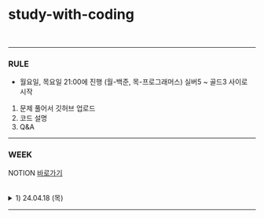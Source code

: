 # study-with-coding

<br>

<HR>

### RULE
- 월요일, 목요일 21:00에 진행 (월-백준, 목-프로그래머스)
  실버5 ~ 골드3 사이로 시작
1. 문제 풀어서 깃허브 업로드
2. 코드 설명 
3. Q&A


<HR>

### WEEK
NOTION [바로가기](https://fantastic-asteroid-b25.notion.site/study-with-coding-3a30e6216e4d437aa65928f0632a2b27?pvs=4)

<br> 

<details>
<summary> 1) 24.04.18 (목) </summary>
<div markdown="1">
  
[백준 2559번 수열](https://www.acmicpc.net/problem/2559) <br>
[백준 2002번 추월](https://www.acmicpc.net/problem/2002) <br>

</div>
</details>


<HR>


